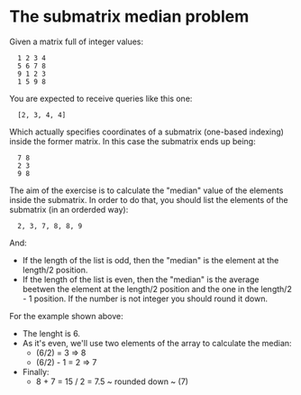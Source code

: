 # The submatrix median problem

Given a matrix full of integer values:

```
  1 2 3 4
  5 6 7 8
  9 1 2 3 
  1 5 9 8
```

You are expected to receive queries like this one:

```
  [2, 3, 4, 4]
```

Which actually specifies coordinates of a submatrix (one-based indexing) inside the former matrix.
In this case the submatrix ends up being:

```
  7 8
  2 3
  9 8
```

The aim of the exercise is to calculate the "median" value of the elements inside the submatrix.
In order to do that, you should list the elements of the submatrix (in an orderded way):
            
```
  2, 3, 7, 8, 8, 9
```

And:
 * If the length of the list is odd, then the "median" is the element at the length/2 position.
 * If the length of the list is even, then the "median" is the average beetwen the element at the length/2 position and the one in the length/2 - 1 position. If the number is not integer you should round it down.

For the example shown above:
  * The lenght is 6.
  * As it's even, we'll use two elements of the array to calculate the median:
      - (6/2) = 3 => 8
      - (6/2) - 1 = 2 => 7
  * Finally:
      - 8 + 7 = 15 / 2 = 7.5 ~ rounded down ~ (7)